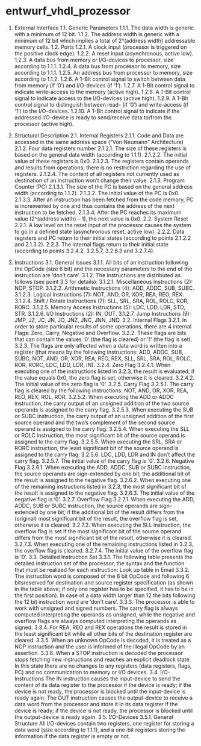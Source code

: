 # entwurf_vhdl_prozessor

1. External Interface
  1.1. Generic Parameters
    1.1.1. The data width is generic with a minimum of 12 bit.
    1.1.2. The address width is generic with a minimum of 12 bit which implies a total of 2^(address width)   addressable memory cells.
  1.2. Ports
    1.2.1. A clock input (processor is triggered on the positive clock edge).
    1.2.2. A reset input (asynchronous, active low).
    1.2.3. A data bus from memory or I/O-devices to processor, size according to 1.1.1.
    1.2.4. A data bus from processor to memory, size according to 1.1.1.
    1.2.5. An address bus from processor to memory, size according to 1.1.2.
    1.2.6. A 1-Bit control signal to switch between data from memory (if ‘0’) and I/O-devices (if ‘1’).
    1.2.7. A 1-Bit control signal to indicate write-access to the memory (active high).
    1.2.8. A 1-Bit control signal to indicate access to the I/O-devices (active high).
    1.2.9. A 1-Bit control signal to distinguish between read- (if ‘0’) and write-access (if ‘1’) to the I/O-devices.
    1.2.10. A 1-Bit control signal to indicate if the addressed I/O-device is ready to send/receive data to/from the processor (active high).

2. Structural Description
  2.1. Internal Registers
    2.1.1. Code and Data are accessed in the same address space (“Von Neumann” Architecture)
    2.1.2. Four data registers number 
      2.1.2.1. The size of these registers is based on the general data width (according to 1.1.1).
      2.1.2.2. The initial value of these registers is 0x0.
      2.1.2.3. The registers contain operands and results from operations; there is no restriction regarding the use of registers.
      2.1.2.4. The content of all registers not currently used as destination of an instruction won’t change their value.
    2.1.3. Program Counter (PC)
      2.1.3.1. The size of the PC is based on the general address width (according to 1.1.2).
      2.1.3.2. The initial value of the PC is 0x0.
      2.1.3.3. After an instruction has been fetched from the code memory, PC is incremented by one and thus contains the address of the next instruction to be fetched.
      2.1.3.4. After the PC reaches its maximum value (2^(address width) – 1), the next value is 0x0.
  2.2. System Reset
    2.2.1. A low level on the reset input of the processor causes the system to go in a defined state (asynchronous reset, active low).
    2.2.2. Data registers and PC return to their initial states (according to points 2.1.2.2 and 2.1.3.2).
    2.2.3. The internal flags return to their initial state (according to points 3.2.4.2, 3.2.5.7, 3.2.6.3 and 3.2.7.4).

3. Instructions
  3.1. General Issues
    3.1.1. All bits of an instruction following the OpCode (size 6 bit) and the necessary parameters to the end of the instruction are ‘don’t care’.
    3.1.2. The instructions are distributed as follows (see point 3.3 for details):
      3.1.2.1. Miscellaneous Instructions (2): NOP, STOP.
      3.1.2.2. Arithmetic Instructions (4): ADD, ADDC, SUB, SUBC.
      3.1.2.3. Logical Instructions (7): NOT, AND, OR, XOR, REA, REO, REX.
      3.1.2.4. Shift / Rotate Instructions (7): SLL, SRL, SRA, ROL, ROLC, ROR, RORC.
      3.1.2.5. Memory Access Instructions (5): LDC, LDD, LDR, STD, STR.
      3.1.2.6. I/O Instructions (2): IN, OUT.
      3.1.2.7. Jump Instructions (9): JMP, JZ, JC, JN, JO, JNZ, JNC, JNN, JNO.
  3.2. Internal Flags
    3.2.1. In order to store particular results of some operations, there are 4 internal Flags: Zero, Carry, Negative and Overflow.
    3.2.2. These flags are bits that can contain the values ‘0’ (the flag is cleared) or ‘1’ (the flag is set).
    3.2.3. The flags are only affected when a data word is written into a register (that means by the following instructions: ADD, ADDC, SUB, SUBC, NOT, AND, OR, XOR, REA, REO, REX, SLL, SRL, SRA, ROL, ROLC, ROR, RORC, LDC, LDD, LDR, IN).
    3.2.4. Zero Flag
      3.2.4.1. When executing one of the instructions listed in 3.2.3, the result is evaluated; if the value equals 0x0, the zero flag is set, otherwise it is cleared.
      3.2.4.2. The initial value of the zero flag is ‘0’.
    3.2.5. Carry Flag
      3.2.5.1. The carry flag is cleared by the following instructions: NOT, AND, OR, XOR, REA, REO, REX, ROL, ROR.
      3.2.5.2. When executing the ADD or ADDC instruction, the carry output of an unsigned addition of the two source operands is assigned to the carry flag.
      3.2.5.3. When executing the SUB or SUBC instruction, the carry output of an unsigned addition of the first source operand and the two’s complement of the second source operand is assigned to the carry flag.
      3.2.5.4. When executing the SLL or ROLC instruction, the most significant bit of the source operand is assigned to the carry flag.
      3.2.5.5. When executing the SRL, SRA or RORC instruction, the least significant bit of the source operand is assigned to the carry flag.
      3.2.5.6. LDC, LDD, LDR and IN don’t affect the carry flag.
      3.2.5.7. The initial value of the carry flag is ‘0’.
    3.2.6. Negative Flag
      3.2.6.1. When executing the ADD, ADDC, SUB or SUBC instruction, the source operands are sign-extended by one bit; the additional bit of the result is assigned to the negative flag.
      3.2.6.2. When executing one of the remaining instructions listed in 3.2.3, the most significant bit of the result is assigned to the negative flag.
      3.2.6.3. The initial value of the negative flag is ‘0’.
    3.2.7. Overflow Flag
      3.2.7.1. When executing the ADD, ADDC, SUB or SUBC instruction, the source operands are sign-extended by one bit; if the additional bit of the result differs from the (original) most significant bit of the result, the overflow flag is set, otherwise it is cleared.
      3.2.7.2. When executing the SLL instruction, the overflow flag is set if the most significant bit of the source operand differs from the most significant bit of the result, otherwise it is cleared.
      3.2.7.3. When executing one of the remaining instructions listed in 3.2.3, the overflow flag is cleared.
      3.2.7.4. The initial value of the overflow flag is ‘0’.
  3.3. Detailed Instruction Set
    3.3.1. The following table presents the detailed instruction set of the processor, the syntax and the function that must be realized for each instruction: Look up table in Email
    3.3.2. The instruction word is composed of the 6 bit OpCode and following 6 bitsreserved for destination and source register specification (as shown in the table above; if only one register has to be specified, it has to be in the first position). In case of a data width larger than 12 the bits following the 12 bit instruction word are ‘don’t care’.
    3.3.3. The processor is able to work with unsigned and signed numbers. The carry flag is always computed interpreting the operands as unsigned, while the negative and overflow flags are always computed interpreting the operands as signed.
    3.3.4. For REA, REO and REX operations the result is stored in the least significant bit while all other bits of the destination register are cleared.
    3.3.5. When an unknown OpCode is decoded, it is treated as a NOP instruction and the user is informed of the illegal OpCode by an assertion.
    3.3.6. When a STOP instruction is decoded the processor stops fetching new instructions and reaches an explicit deadlock state. In this state there are no changes to any registers (data registers, flags, PC) and no communication to memory or I/O devices.
  3.4. I/O-Instructions
    The IN instruction causes the input-device to send the content of its data register to the processor if the device is ready; if the device is not ready, the processor is blocked until the input-device is ready again. The OUT instruction causes the output-device to receive a data word from the processor and store it in its data register if the device is ready; if the device is not ready, the processor is blocked until the output-device is ready again.
  3.5. I/O-Devices
    3.5.1. General Structure All I/O-devices contain two registers, one register for storing a data word (size according to 1.1.1), and a one-bit registers storing the information if the data register is empty or not.
